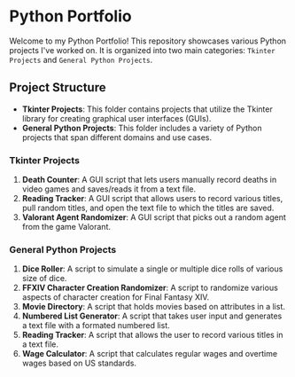 # Python Portfolio

Welcome to my Python Portfolio! This repository showcases various Python projects I've worked on. It is organized into two main categories: `Tkinter Projects` and `General Python Projects`.

## Project Structure

- **Tkinter Projects**: This folder contains projects that utilize the Tkinter library for creating graphical user interfaces (GUIs).
- **General Python Projects**: This folder includes a variety of Python projects that span different domains and use cases.

### Tkinter Projects

1. **Death Counter**: A GUI script that lets users manually record deaths in video games and saves/reads it from a text file.
2. **Reading Tracker**: A GUI script that allows users to record various titles, pull random titles, and open the text file to which the titles are saved.
3. **Valorant Agent Randomizer**: A GUI script that picks out a random agent from the game Valorant.

### General Python Projects

1. **Dice Roller**: A script to simulate a single or multiple dice rolls of various size of dice.
2. **FFXIV Character Creation Randomizer**: A script to randomize various aspects of character creation for Final Fantasy XIV.
3. **Movie Directory**: A script that holds movies based on attributes in a list.
4. **Numbered List Generator**: A script that takes user input and generates a text file with a formated numbered list.
5. **Reading Tracker**: A script that allows the user to record various titles in a text file.
6. **Wage Calculator**: A script that calculates regular wages and overtime wages based on US standards.
